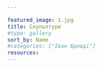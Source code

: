```yaml
---

featured_image: 1.jpg
title: Скульптури
#type: gallery
sort_by: Name
#categories: ["Іван Бровді"]
resources:
---
```


